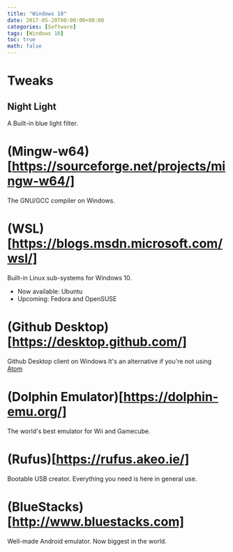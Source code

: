 ```yaml
---
title: "Windows 10"
date: 2017-05-20T00:00:00+08:00
categories: [Software]
tags: [Windows 10]
toc: true
math: false
---
```


# Tweaks

## Night Light
A Built-in blue light filter.

# (Mingw-w64)[https://sourceforge.net/projects/mingw-w64/]
The GNU/GCC compiler on Windows.

# (WSL)[https://blogs.msdn.microsoft.com/wsl/]
Built-in Linux sub-systems for Windows 10.

-   Now available: Ubuntu
-   Upcoming: Fedora and OpenSUSE

# (Github Desktop)[https://desktop.github.com/]
Github Desktop client on Windows
It's an alternative if you're not using [<i class="icon-refresh"></i> Atom](#Atom)

# (Dolphin Emulator)[https://dolphin-emu.org/]
The world's best emulator for Wii and Gamecube.

# (Rufus)[https://rufus.akeo.ie/]
Bootable USB creator.
Everything you need is here in general use.

# (BlueStacks)[http://www.bluestacks.com]
Well-made Android emulator. Now biggest in the world.

